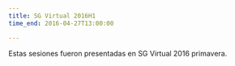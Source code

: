 ```yaml
---
title: SG Virtual 2016H1
time_end: 2016-04-27T13:00:00

---
```


Estas sesiones fueron presentadas en SG Virtual 2016 primavera.

